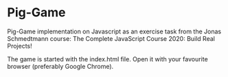# Pig-Game

Pig-Game implementation on Javascript as an exercise task from the
Jonas Schmedtmann course: The Complete JavaScript Course 2020: Build Real Projects!

The game is started with the index.html file. Open it with your favourite
browser (preferably Google Chrome).
